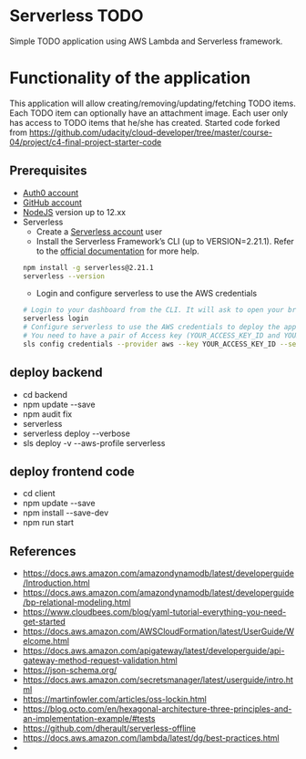 # Serverless TODO

Simple TODO application using AWS Lambda and Serverless framework.

# Functionality of the application

This application will allow creating/removing/updating/fetching TODO items. Each TODO item can optionally have an attachment image. Each user only has access to TODO items that he/she has created.
Started code forked from https://github.com/udacity/cloud-developer/tree/master/course-04/project/c4-final-project-starter-code

## Prerequisites

* <a href="https://manage.auth0.com/" target="_blank">Auth0 account</a>
* <a href="https://github.com" target="_blank">GitHub account</a>
* <a href="https://nodejs.org/en/download/package-manager/" target="_blank">NodeJS</a> version up to 12.xx 
* Serverless 
   * Create a <a href="https://dashboard.serverless.com/" target="_blank">Serverless account</a> user
   * Install the Serverless Framework’s CLI  (up to VERSION=2.21.1). Refer to the <a href="https://www.serverless.com/framework/docs/getting-started/" target="_blank">official documentation</a> for more help.
   ```bash
   npm install -g serverless@2.21.1
   serverless --version
   ```
   * Login and configure serverless to use the AWS credentials 
   ```bash
   # Login to your dashboard from the CLI. It will ask to open your browser and finish the process.
   serverless login
   # Configure serverless to use the AWS credentials to deploy the application
   # You need to have a pair of Access key (YOUR_ACCESS_KEY_ID and YOUR_SECRET_KEY) of an IAM user with Admin access permissions
   sls config credentials --provider aws --key YOUR_ACCESS_KEY_ID --secret YOUR_SECRET_KEY --profile serverless
   ```

## deploy backend

* cd backend 
* npm update --save
* npm audit fix
* serverless
* serverless deploy --verbose
* sls deploy -v --aws-profile serverless

## deploy frontend code

  * cd client
  * npm update --save
  * npm install --save-dev
  * npm run start

## References

* https://docs.aws.amazon.com/amazondynamodb/latest/developerguide/Introduction.html
* https://docs.aws.amazon.com/amazondynamodb/latest/developerguide/bp-relational-modeling.html
* https://www.cloudbees.com/blog/yaml-tutorial-everything-you-need-get-started
* https://docs.aws.amazon.com/AWSCloudFormation/latest/UserGuide/Welcome.html
* https://docs.aws.amazon.com/apigateway/latest/developerguide/api-gateway-method-request-validation.html
* https://json-schema.org/
* https://docs.aws.amazon.com/secretsmanager/latest/userguide/intro.html
* https://martinfowler.com/articles/oss-lockin.html
* https://blog.octo.com/en/hexagonal-architecture-three-principles-and-an-implementation-example/#tests
* https://github.com/dherault/serverless-offline
* https://docs.aws.amazon.com/lambda/latest/dg/best-practices.html
* 
